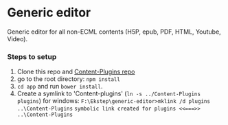 # Generic editor
Generic editor for all non-ECML contents (H5P, epub, PDF, HTML, Youtube, Video). 

### Steps to setup
1. Clone this repo and [Content-Plugins repo](https://github.com/ekstep/CE-Core-Plugins) 
2. go to the root directory: `npm install`
3. `cd app` and run `bower install`.
5. Create a symlink to 'Content-plugins' (`ln -s ../Content-Plugins plugins`)
for windows:
`F:\Ekstep\generic-editor>mklink /d plugins ..\Content-Plugins`
`symbolic link created for plugins <<===>> ..\Content-Plugins`

